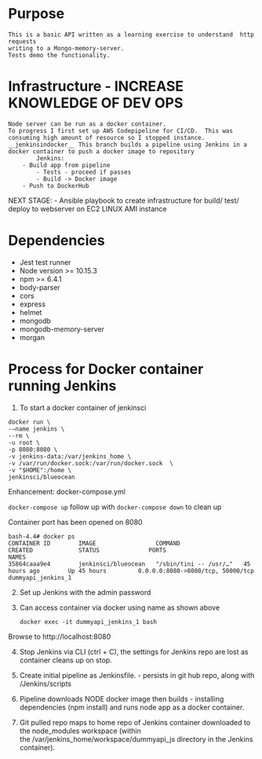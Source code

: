 
# Purpose
    This is a basic API written as a learning exercise to understand  http requests 
    writing to a Mongo-memory-server.  
    Tests demo the functionality.
    
# Infrastructure - INCREASE KNOWLEDGE OF DEV OPS
    Node server can be run as a docker container.
    To progress I first set up AWS Codepipeline for CI/CD.  This was consuming high amount of resource so I stopped instance.
    __jenkinsindocker__ This branch builds a pipeline using Jenkins in a docker container to push a docker image to repository
	        Jenkins: 
	    - Build app from pipeline
            - Tests - proceed if passes
            - Build -> Docker image 
	    - Push to DockerHub
	    
NEXT STAGE:
    - Ansible playbook to create infrastructure for build/ test/ deploy to webserver on EC2 LINUX AMI instance
    
# Dependencies
* Jest test runner 
* Node version >= 10.15.3
* npm >= 6.4.1
* body-parser
* cors
* express
* helmet
* mongodb
* mongodb-memory-server
* morgan

# Process for Docker container running Jenkins

1.	To start a docker container of jenkinsci

```
docker run \
-—name jenkins \
--rm \
-u root \
-p 8080:8080 \
-v jenkins-data:/var/jenkins_home \ 
-v /var/run/docker.sock:/var/run/docker.sock  \
-v "$HOME":/home \
jenkinsci/blueocean 
```
Enhancement:  docker-compose.yml

 ```docker-compose up``` follow up with ```docker-compose down``` to clean up

Container port has been opened on 8080

```
bash-4.4# docker ps
CONTAINER ID        IMAGE                 COMMAND                  CREATED             STATUS              PORTS                               NAMES
35864caaa9e4        jenkinsci/blueocean   "/sbin/tini -- /usr/…"   45 hours ago        Up 45 hours         0.0.0.0:8080->8080/tcp, 50000/tcp   dummyapi_jenkins_1
```

2.  Set up Jenkins with the admin password

3.  Can access container via docker using name as shown above 

        
        docker exec -it dummyapi_jenkins_1 bash
        
Browse to http://localhost:8080

4. Stop Jenkins via CLI (ctrl + C), the settings for Jenkins repo are lost as container cleans up on stop.

5. Create initial pipeline as  Jenkinsfile. - persists in git hub repo, along with /Jenkins/scripts 

6. Pipeline downloads NODE docker image then builds - installing dependencies (npm install) and runs node app as a docker          container. 

7. Git pulled repo maps to home repo of Jenkins container downloaded to the node_modules workspace 
        (within the /var/jenkins_home/workspace/dummyapi_js directory in the Jenkins container).

